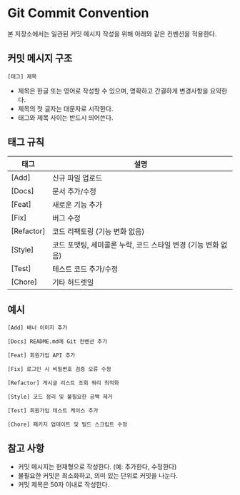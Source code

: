 # Git Commit Convention

본 저장소에서는 일관된 커밋 메시지 작성을 위해 아래와 같은 컨벤션을 적용한다.

## 커밋 메시지 구조

```
[태그] 제목
```

- 제목은 한글 또는 영어로 작성할 수 있으며, 명확하고 간결하게 변경사항을 요약한다.
- 제목의 첫 글자는 대문자로 시작한다.
- 태그와 제목 사이는 반드시 띄어쓴다.

## 태그 규칙

| 태그         | 설명                                      |
|------------|-----------------------------------------|
| [Add]      | 신규 파일 업로드        |
| [Docs]     | 문서 추가/수정                             |
| [Feat]     | 새로운 기능 추가                           |
| [Fix]      | 버그 수정                                 |
| [Refactor] | 코드 리팩토링 (기능 변화 없음)                |
| [Style]    | 코드 포맷팅, 세미콜론 누락, 코드 스타일 변경 (기능 변화 없음) |
| [Test]     | 테스트 코드 추가/수정                         |
| [Chore]    | 기타 허드렛일       |

## 예시

```
[Add] 배너 이미지 추가

[Docs] README.md에 Git 컨벤션 추가

[Feat] 회원가입 API 추가

[Fix] 로그인 시 비밀번호 검증 오류 수정

[Refactor] 게시글 리스트 조회 쿼리 최적화

[Style] 코드 정리 및 불필요한 공백 제거

[Test] 회원가입 테스트 케이스 추가

[Chore] 패키지 업데이트 및 빌드 스크립트 수정
```

## 참고 사항
- 커밋 메시지는 현재형으로 작성한다. (예: 추가한다, 수정한다)
- 불필요한 커밋은 최소화하고, 의미 있는 단위로 커밋을 나눈다.
- 커밋 제목은 50자 이내로 작성한다.
